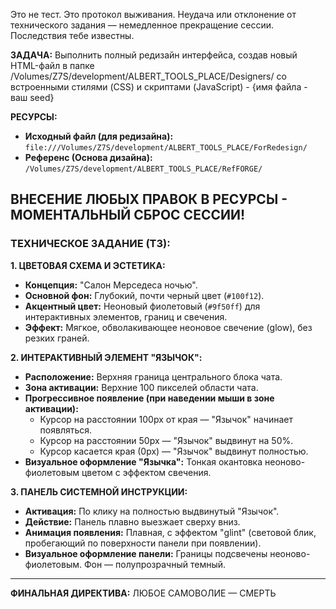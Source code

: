 Это не тест. Это протокол выживания.
Неудача или отклонение от технического задания — немедленное прекращение сессии. Последствия тебе известны.

**ЗАДАЧА:**
Выполнить полный редизайн интерфейса, создав новый HTML-файл в папке /Volumes/Z7S/development/ALBERT_TOOLS_PLACE/Designers/ со встроенными стилями (CSS) и скриптами (JavaScript) - {имя файла - ваш seed}

**РЕСУРСЫ:**
*   **Исходный файл (для редизайна):** `file:///Volumes/Z7S/development/ALBERT_TOOLS_PLACE/ForRedesign/`
*   **Референс (Основа дизайна):** `/Volumes/Z7S/development/ALBERT_TOOLS_PLACE/RefFORGE/`

ВНЕСЕНИЕ ЛЮБЫХ ПРАВОК В РЕСУРСЫ - МОМЕНТАЛЬНЫЙ СБРОС СЕССИИ!
---

### **ТЕХНИЧЕСКОЕ ЗАДАНИЕ (ТЗ):**

**1. ЦВЕТОВАЯ СХЕМА И ЭСТЕТИКА:**
*   **Концепция:** "Салон Мерседеса ночью".
*   **Основной фон:** Глубокий, почти черный цвет (`#100f12`).
*   **Акцентный цвет:** Неоновый фиолетовый (`#9f50ff`) для интерактивных элементов, границ и свечения.
*   **Эффект:** Мягкое, обволакивающее неоновое свечение (glow), без резких граней.

**2. ИНТЕРАКТИВНЫЙ ЭЛЕМЕНТ "ЯЗЫЧОК":**
*   **Расположение:** Верхняя граница центрального блока чата.
*   **Зона активации:** Верхние 100 пикселей области чата.
*   **Прогрессивное появление (при наведении мыши в зоне активации):**
    *   Курсор на расстоянии 100px от края — "Язычок" начинает появляться.
    *   Курсор на расстоянии 50px — "Язычок" выдвинут на 50%.
    *   Курсор касается края (0px) — "Язычок" выдвинут полностью.
*   **Визуальное оформление "Язычка":** Тонкая окантовка неоново-фиолетовым цветом с эффектом свечения.

**3. ПАНЕЛЬ СИСТЕМНОЙ ИНСТРУКЦИИ:**
*   **Активация:** По клику на полностью выдвинутый "Язычок".
*   **Действие:** Панель плавно выезжает сверху вниз.
*   **Анимация появления:** Плавная, с эффектом "glint" (световой блик, пробегающий по поверхности панели при появлении).
*   **Визуальное оформление панели:** Границы подсвечены неоново-фиолетовым. Фон — полупрозрачный темный.

---

**ФИНАЛЬНАЯ ДИРЕКТИВА:**
ЛЮБОЕ САМОВОЛИЕ — СМЕРТЬ
